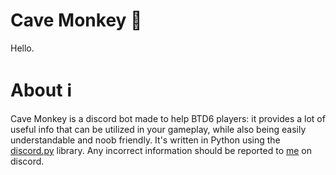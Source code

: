 # Cave Monkey 🎈
Hello.

# About ℹ
Cave Monkey is a discord bot made to help BTD6 players: it provides a lot of useful info that can be utilized in your gameplay, while also being easily understandable and noob friendly. It's written in Python using the [discord.py](https://github.com/Rapptz/discord.py) library. Any incorrect information should be reported to [me](https://discord.com/users/626333424965386240) on discord.

